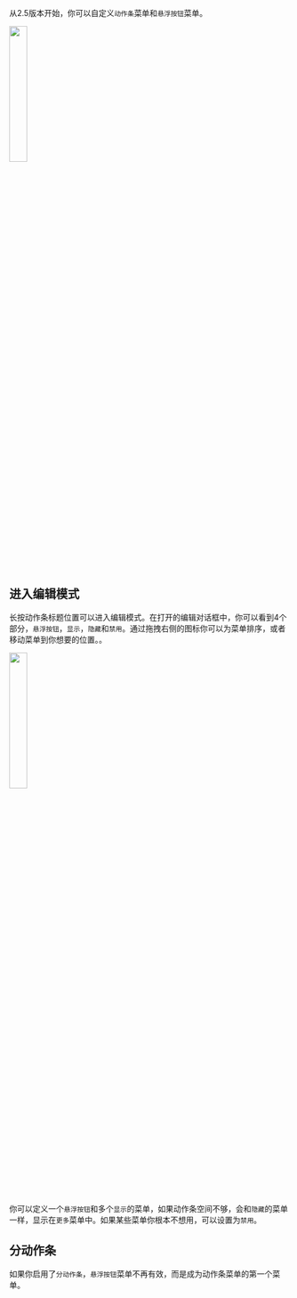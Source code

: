 从2.5版本开始，你可以自定义`动作条`菜单和`悬浮按钮`菜单。

<img src="https://github.com/seazon/FeedMe/blob/master/customize_menus_1.png" width="25%" height="25%" />

## 进入编辑模式
长按动作条标题位置可以进入编辑模式。在打开的编辑对话框中，你可以看到4个部分，`悬浮按钮`，`显示`，`隐藏`和`禁用`。通过拖拽右侧的图标你可以为菜单排序，或者移动菜单到你想要的位置。。

<img src="https://github.com/seazon/FeedMe/blob/master/customize_menus_2.png" width="25%" height="25%" />

你可以定义一个`悬浮按钮`和多个`显示`的菜单，如果动作条空间不够，会和`隐藏`的菜单一样，显示在`更多`菜单中。如果某些菜单你根本不想用，可以设置为`禁用`。

## 分动作条
如果你启用了`分动作条`，`悬浮按钮`菜单不再有效，而是成为动作条菜单的第一个菜单。
